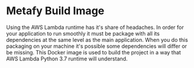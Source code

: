 # Metafy Build Image

Using the AWS Lambda runtime has it's share of headaches.  In order for your application to run smoothly it must be package with all its dependencies at the same level as the main application.  When you do this packaging on your machine it's possible some dependencies will differ or be missing.  This Docker image is used to build the project in a way that AWS Lambda Python 3.7 runtime will understand.
